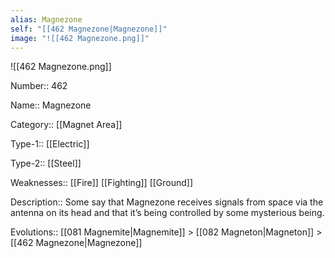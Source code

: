 ```yaml
---
alias: Magnezone
self: "[[462 Magnezone|Magnezone]]"
image: "![[462 Magnezone.png]]"
---
```


![[462 Magnezone.png]]


Number:: 462

Name:: Magnezone

Category:: [[Magnet Area]]

Type-1:: [[Electric]]

Type-2:: [[Steel]]

Weaknesses:: [[Fire]] [[Fighting]] [[Ground]]

Description:: Some say that Magnezone receives signals from space via the antenna on its head and that it’s being controlled by some mysterious being.

Evolutions:: [[081 Magnemite|Magnemite]] > [[082 Magneton|Magneton]] > [[462 Magnezone|Magnezone]]
